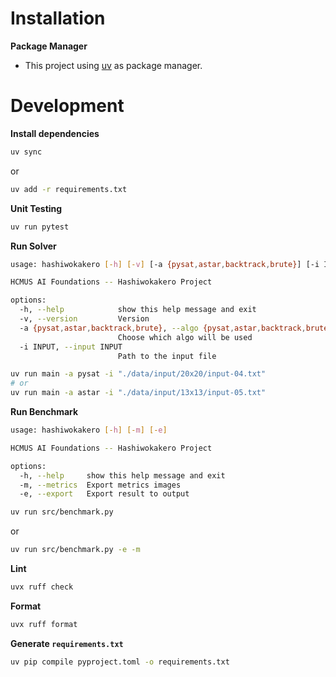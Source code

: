 # Installation

**Package Manager**

- This project using [uv](https://docs.astral.sh/uv/) as package manager.

# Development

**Install dependencies**

```bash
uv sync
```

or

```bash
uv add -r requirements.txt
```

**Unit Testing**

```bash
uv run pytest
```

**Run Solver**

```bash
usage: hashiwokakero [-h] [-v] [-a {pysat,astar,backtrack,brute}] [-i INPUT]

HCMUS AI Foundations -- Hashiwokakero Project

options:
  -h, --help            show this help message and exit
  -v, --version         Version
  -a {pysat,astar,backtrack,brute}, --algo {pysat,astar,backtrack,brute}
                        Choose which algo will be used
  -i INPUT, --input INPUT
                        Path to the input file
```

```bash
uv run main -a pysat -i "./data/input/20x20/input-04.txt"
# or
uv run main -a astar -i "./data/input/13x13/input-05.txt"
```

**Run Benchmark**

```bash
usage: hashiwokakero [-h] [-m] [-e]

HCMUS AI Foundations -- Hashiwokakero Project

options:
  -h, --help     show this help message and exit
  -m, --metrics  Export metrics images
  -e, --export   Export result to output
```

```bash
uv run src/benchmark.py
```

or

```bash
uv run src/benchmark.py -e -m
```

**Lint**

```bash
uvx ruff check
```

**Format**

```bash
uvx ruff format
```

**Generate `requirements.txt`**

```bash
uv pip compile pyproject.toml -o requirements.txt
```
